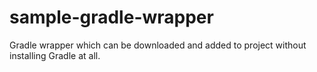 # sample-gradle-wrapper
Gradle wrapper which can be downloaded and added to project without installing Gradle at all.
